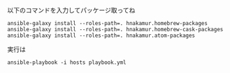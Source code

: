 以下のコマンドを入力してパッケージ取ってね
```
ansible-galaxy install --roles-path=. hnakamur.homebrew-packages
ansible-galaxy install --roles-path=. hnakamur.homebrew-cask-packages
ansible-galaxy install --roles-path=. hnakamur.atom-packages 
```

実行は
```
ansible-playbook -i hosts playbook.yml
```
